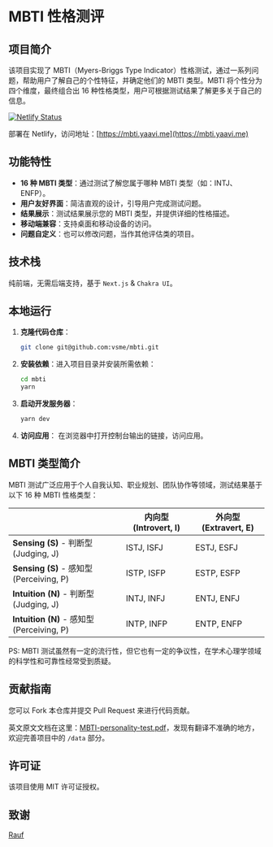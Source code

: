 # MBTI 性格测评

## 项目简介

该项目实现了 MBTI（Myers-Briggs Type Indicator）性格测试，通过一系列问题，帮助用户了解自己的个性特征，并确定他们的 MBTI 类型。MBTI 将个性分为四个维度，最终组合出 16 种性格类型，用户可根据测试结果了解更多关于自己的信息。

[![Netlify Status](https://api.netlify.com/api/v1/badges/23517e74-f46e-42e3-8a82-0da688ff1aa9/deploy-status)](https://mbti.yaavi.me/)

部署在 Netlify，访问地址：[https://mbti.yaavi.me](https://mbti.yaavi.me)

## 功能特性

- **16 种 MBTI 类型**：通过测试了解您属于哪种 MBTI 类型（如：INTJ、ENFP）。
- **用户友好界面**：简洁直观的设计，引导用户完成测试问题。
- **结果展示**：测试结果展示您的 MBTI 类型，并提供详细的性格描述。
- **移动端兼容**：支持桌面和移动设备的访问。
- **问题自定义**：也可以修改问题，当作其他评估类的项目。

## 技术栈

纯前端，无需后端支持，基于 `Next.js` & `Chakra UI`。

## 本地运行

1. **克隆代码仓库**：
   ```bash
   git clone git@github.com:vsme/mbti.git
   ```

2. **安装依赖**：进入项目目录并安装所需依赖：
   ```bash
   cd mbti
   yarn
   ```

3. **启动开发服务器**：
   ```bash
   yarn dev
   ```

4. **访问应用**：
   在浏览器中打开控制台输出的链接，访问应用。

## MBTI 类型简介

MBTI 测试广泛应用于个人自我认知、职业规划、团队协作等领域，测试结果基于以下 16 种 MBTI 性格类型：

|                | **内向型 (Introvert, I)** | **外向型 (Extravert, E)** |
|----------------|---------------------------|---------------------------|
| **Sensing (S)** - 判断型 (Judging, J)      | ISTJ, ISFJ   | ESTJ, ESFJ   |
| **Sensing (S)** - 感知型 (Perceiving, P)   | ISTP, ISFP   | ESTP, ESFP   |
| **Intuition (N)** - 判断型 (Judging, J)    | INTJ, INFJ   | ENTJ, ENFJ   |
| **Intuition (N)** - 感知型 (Perceiving, P) | INTP, INFP   | ENTP, ENFP   |

PS: MBTI 测试虽然有一定的流行性，但它也有一定的争议性，在学术心理学领域的科学性和可靠性经常受到质疑。

## 贡献指南

您可以 Fork 本仓库并提交 Pull Request 来进行代码贡献。

英文原文文档在这里：[MBTI-personality-test.pdf](./public/MBTI-personality-test.pdf)，发现有翻译不准确的地方，欢迎完善项目中的 `/data` 部分。

## 许可证

该项目使用 MIT 许可证授权。

## 致谢

[Rauf](https://github.com/rauf-21/mbti-personality-test-app)